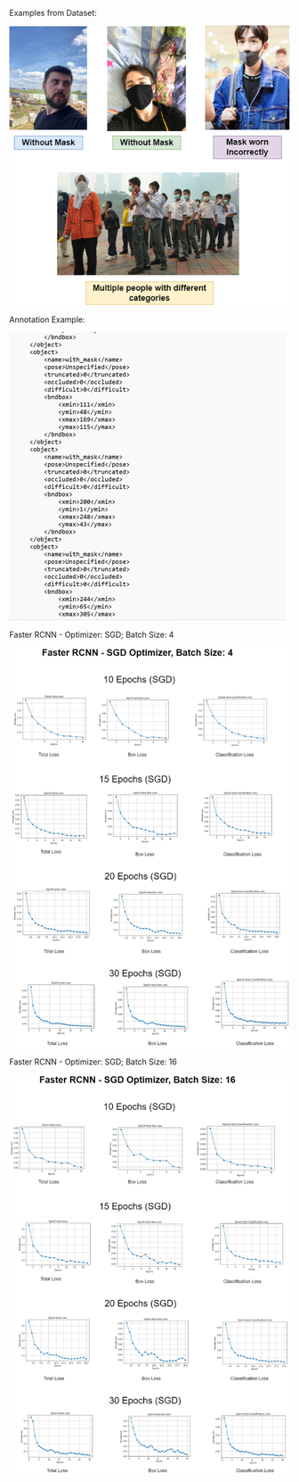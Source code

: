Examples from Dataset:  

![alt text](https://github.com/BaluHarshavardan99/Object-Detection-Face-Mask-Detection/blob/main/dataset_examples.png)

Annotation Example:  

![alt text](https://github.com/BaluHarshavardan99/Object-Detection-Face-Mask-Detection/blob/main/annotations.jpg)

Faster RCNN - Optimizer: SGD; Batch Size: 4  

![alt text](https://github.com/BaluHarshavardan99/Object-Detection-Face-Mask-Detection/blob/main/SGD_EPOCHS_B4.png)

Faster RCNN - Optimizer: SGD; Batch Size: 16  

![alt text](https://github.com/BaluHarshavardan99/Object-Detection-Face-Mask-Detection/blob/main/SGD_B16_RESULTS.png)









